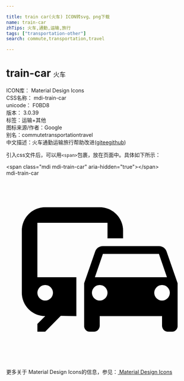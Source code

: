 ```yaml
---

title: train car(火车) ICON转svg、png下载
name: train-car
zhTips: 火车,通勤,运输,旅行
tags: ["transportation-other"]
search: commute,transportation,travel

---
```


# train-car  <small style="font-size: 60%;font-weight: 100">火车</small>


<div class="detail-page">
<p>
<span>
ICON库：
<span class="badge-secondary badge">Material Design Icons</span> 
</span>
<br/>
<span>
CSS名称：
<span class="badge-secondary badge">mdi-train-car</span> 
</span>
<br/>
<span>
unicode：
<span class="badge-secondary badge">F0BD8</span> 
<copy-btn content='F0BD8' btn-title=""></copy-btn>
<copy-btn :content='String.fromCodePoint(parseInt("F0BD8", 16))' btn-title="复制U"></copy-btn>
</span>
<br/>
<span>
版本：
<span class="badge-secondary badge">3.0.39</span> 
</span><br/><span>标签：<span class="badge-light badge"><router-link to="/tags/transportation-other.html">运输+其他</router-link></span></span>
<br/>
<span>图标来源/作者：<span class="badge-light badge">Google</span></span> 
<br/>
<span>别名：<span class="badge-light badge">commute</span><span class="badge-light badge">transportation</span><span class="badge-light badge">travel</span></span><br/><span class="zh-detail">中文描述：<span class="badge-primary badge">火车</span><span class="badge-primary badge">通勤</span><span class="badge-primary badge">运输</span><span class="badge-primary badge">旅行</span><span class="help-link"><span>帮助改进</span>(<a href="https://gitee.com/liuwave/icon-helper/edit/master/json/material/train-car.json" target="_blank" rel="noopener noreferrer">gitee</a><a href="https://github.com/liuwave/icon-helper/edit/master/json/material/train-car.json" target="_blank" rel="noopener noreferrer">github</a></span>)</span><br/>
</p>
</div>
<div class="alert alert-dark">
  <i class="mdi mdi-train-car mdi-48px"></i>
  <i class="mdi mdi-train-car mdi-36px"></i>
  <i class="mdi mdi-train-car mdi-24px"></i>
  <i class="mdi mdi-train-car mdi-18px"></i>
</div>
<div>
  <p>引入css文件后，可以用<code>&lt;span&gt;</code>包裹，放在页面中。具体如下所示：    
  </p>
  <div class="alert alert-primary" style="font-size: 14px">
    &lt;span class="mdi mdi-train-car" aria-hidden="true"&gt;&lt;/span&gt;
    <copy-btn content='<span class="mdi mdi-train-car" aria-hidden="true"></span>'></copy-btn>
  </div>
  <div class="alert alert-secondary">
    <i class="mdi mdi-train-car"
    style="font-size: 24px"
    aria-hidden="true"></i> mdi-train-car
    <copy-btn content="mdi-train-car" btn-title="复制图标名称"></copy-btn>
  </div>
</div>
<div id="svg" class="svg-wrap">
<svg xmlns="http://www.w3.org/2000/svg" viewBox="0 0 24 24"><path d="M12,4H5A3,3 0 0,0 2,7V15A3,3 0 0,0 5,18L4,19V20H5L7,17.97L9,18V13H4V6H13V8H15V7A3,3 0 0,0 12,4M5,14A1,1 0 0,1 6,15A1,1 0 0,1 5,16A1,1 0 0,1 4,15A1,1 0 0,1 5,14M20.57,9.66C20.43,9.26 20.05,9 19.6,9H12.41C11.95,9 11.58,9.26 11.43,9.66L10,13.77V19.28C10,19.66 10.32,20 10.7,20H11.32C11.7,20 12,19.62 12,19.24V18H20V19.24C20,19.62 20.31,20 20.69,20H21.3C21.68,20 22,19.66 22,19.28V17.91L22,13.77L20.57,9.66M12.41,10H19.6L20.63,13H11.38L12.41,10M12,16A1,1 0 0,1 11,15A1,1 0 0,1 12,14A1,1 0 0,1 13,15A1,1 0 0,1 12,16M20,16A1,1 0 0,1 19,15A1,1 0 0,1 20,14A1,1 0 0,1 21,15A1,1 0 0,1 20,16Z" /></svg>
</div>
<detail full-name='mdi-train-car'></detail>
    
<div><p>更多关于 Material Design Icons的信息，参见：<a target="_blank" href="https://iconhelper.cn/material.html"> Material Design Icons</a>
</p></div>
